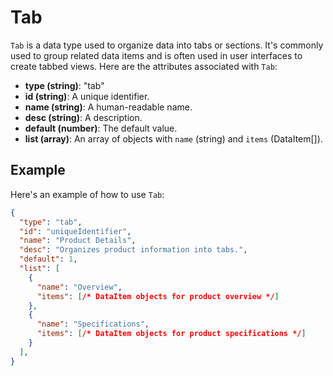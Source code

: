 # Tab

`Tab` is a data type used to organize data into tabs or sections. It's commonly used to group related data items and is often used in user interfaces to create tabbed views. Here are the attributes associated with `Tab`:

- **type (string)**: "tab"
- **id (string)**: A unique identifier.
- **name (string)**: A human-readable name.
- **desc (string)**: A description.
- **default (number)**: The default value.
- **list (array)**: An array of objects with `name` (string) and `items` (DataItem[]).

## Example

Here's an example of how to use `Tab`:

```json
{
  "type": "tab",
  "id": "uniqueIdentifier",
  "name": "Product Details",
  "desc": "Organizes product information into tabs.",
  "default": 1,
  "list": [
    {
      "name": "Overview",
      "items": [/* DataItem objects for product overview */]
    },
    {
      "name": "Specifications",
      "items": [/* DataItem objects for product specifications */]
    }
  ],
}
